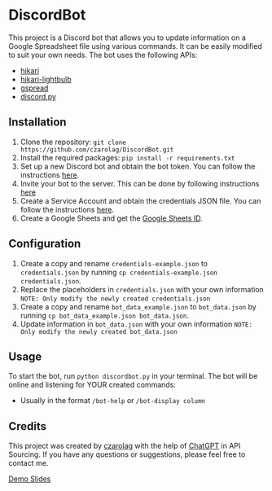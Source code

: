 # **DiscordBot**

This project is a Discord bot that allows you to update information on a Google Spreadsheet file using various commands. It can be easily modified to suit your own needs. The bot uses the following APIs:

- [hikari](https://github.com/hikari-py/hikari/)
- [hikari-lightbulb](https://github.com/tandemdude/hikari-lightbulb)
- [gspread](https://github.com/burnash/gspread)
- [discord.py](https://discord.com/developers/docs/intro)

## **Installation**

1. Clone the repository: `git clone https://github.com/czarolag/DiscordBot.git`
2. Install the required packages: `pip install -r requirements.txt`
3. Set up a new Discord bot and obtain the bot token. You can follow the instructions [here](https://discord.com/developers/docs/getting-started).
4. Invite your bot to the server. This can be done by following instructions [here](https://discordjs.guide/preparations/adding-your-bot-to-servers.html#creating-and-using-your-invite-link)
5. Create a Service Account and obtain the credentials JSON file. You can follow the instructions [here](https://mljar.com/blog/authenticate-python-google-sheets-service-account-json-credentials/).
6. Create a Google Sheets and get the [Google Sheets ID](https://developers.google.com/sheets/api/guides/concepts).

## **Configuration**

1. Create a copy and rename `credentials-example.json` to `credentials.json` by running `cp credentials-example.json credentials.json`.
2. Replace the placeholders in `credentials.json` with your own information `NOTE: Only modify the newly created credentials.json`
3. Create a copy and rename `bot_data_example.json` to `bot_data.json` by running `cp bot_data_example.json bot_data.json`.
4. Update information in `bot_data.json` with your own information `NOTE: Only modify the newly created bot_data.json`

## **Usage**

To start the bot, run `python discordbot.py` in your terminal. The bot will be online and listening for YOUR created commands:
- Usually in the format `/bot-help` or `/bot-display column`

## **Credits**

This project was created by [czarolag](https://github.com/czarolag) with the help of [ChatGPT](https://chat.openai.com/) in API Sourcing. 
If you have any questions or suggestions, please feel free to contact me.

[Demo Slides](https://docs.google.com/presentation/d/1InibZttN9HPXxfr8RcXqdSSFVjYln2SWn9bWVipNg4E/edit#slide=id.g21d6e31355c_1_0)
